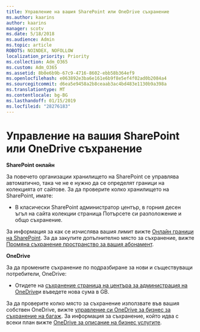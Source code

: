 ```yaml
---
title: Управление на вашия SharePoint или OneDrive съхранение
ms.author: kaarins
author: kaarins
manager: scotv
ms.date: 5/18/2018
ms.audience: Admin
ms.topic: article
ROBOTS: NOINDEX, NOFOLLOW
localization_priority: Priority
ms.collection: Adm_O365
ms.custom: Adm_O365
ms.assetid: 8b0e6b9b-67c9-4716-8602-ebb58b364ef9
ms.openlocfilehash: e063892e3ba6e161e6b9f8e5ef4f02ad0b2084a4
ms.sourcegitcommit: d6ea5e9458a2b8ceaab3ac4bd483e1130b9a398a
ms.translationtype: MT
ms.contentlocale: bg-BG
ms.lasthandoff: 01/15/2019
ms.locfileid: "28276183"
---
```

# <a name="manage-your-sharepoint-or-onedrive-storage"></a>Управление на вашия SharePoint или OneDrive съхранение

 **SharePoint онлайн**
  
За повечето организации хранилището на SharePoint се управлява автоматично, така че не е нужно да се определят граници на колекцията от сайтове. За да проверите колко хранилището на SharePoint, имате:
  
- В класически SharePoint администратор център, в горния десен ъгъл на сайта колекции страница Потърсете си разположение и общо съхранение.
    
За информация за как се изчислява вашия лимит вижте [Онлайн граници на SharePoint](https://go.microsoft.com/fwlink/p/?LinkID=856113). За да закупите допълнително място за съхранение, вижте [Промяна съхранение пространство за вашия абонамент](https://go.microsoft.com/fwlink/?linkid=866428).
  
 **OneDrive**
  
За да промените съхранение по подразбиране за нови и съществуващи потребители, OneDrive:
  
- Отидете на [съхранение страница на центъра за администрация на OneDrive](https://admin.onedrive.com/?v=StorageSettings)и въведете нова сума в GB.
    
За да проверите колко място за съхранение използвате във вашия собствен OneDrive, вижте [управление си OneDrive за бизнес за съхранение на багаж](https://go.microsoft.com/fwlink/?linkid=866429). За информация за съхранение, който идва с всеки план вижте [OneDrive за описание на бизнес услугите](https://go.microsoft.com/fwlink/p/?LinkID=826071).
  

